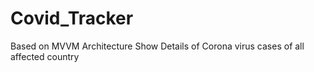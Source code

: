 # Covid_Tracker
Based on MVVM Architecture
Show Details of Corona virus cases of all affected country
